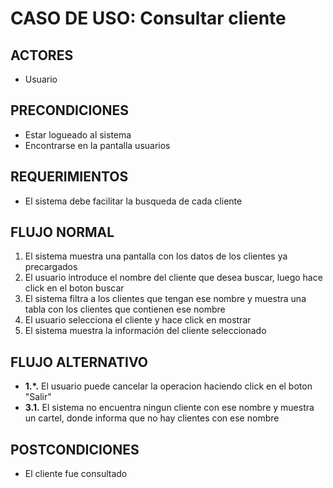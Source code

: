 # CASO DE USO: Consultar cliente

## ACTORES
- Usuario

## PRECONDICIONES
- Estar logueado al sistema
- Encontrarse en la pantalla usuarios

## REQUERIMIENTOS
- El sistema debe facilitar la busqueda de cada cliente

## FLUJO NORMAL
1. El sistema muestra una pantalla con los datos de los clientes ya precargados
2. El usuario introduce el nombre del cliente que desea buscar, luego hace click en el boton buscar
3. El sistema filtra a los clientes que tengan ese nombre y muestra una tabla con los clientes que contienen ese nombre
4. El usuario selecciona el cliente y hace click en mostrar
5. El sistema muestra la información del cliente seleccionado

## FLUJO ALTERNATIVO
- **1.*.** El usuario puede cancelar la operacion haciendo click en el boton "Salir"
- **3.1.** El sistema no encuentra ningun cliente con ese nombre y muestra un cartel, donde informa que no hay clientes con ese nombre

## POSTCONDICIONES
- El cliente fue consultado

